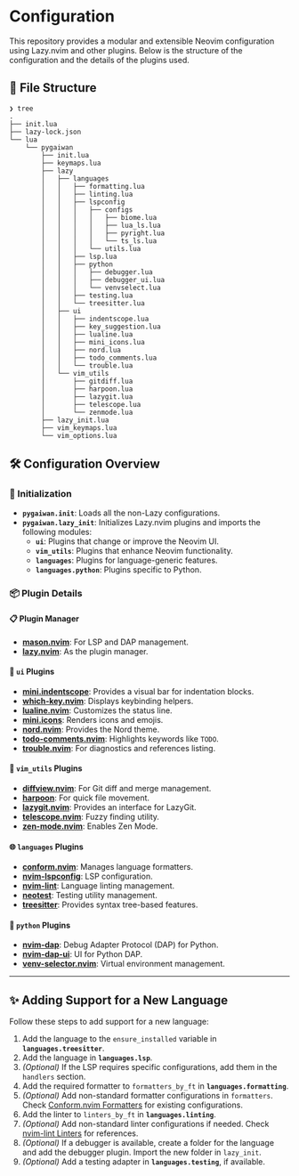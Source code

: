 # Configuration

This repository provides a modular and extensible Neovim configuration using Lazy.nvim and other plugins. Below is the structure of the configuration and the details of the plugins used.

## 📂 File Structure

```plaintext
❯ tree
.
├── init.lua
├── lazy-lock.json
└── lua
    └── pygaiwan
        ├── init.lua
        ├── keymaps.lua
        ├── lazy
        │   ├── languages
        │   │   ├── formatting.lua
        │   │   ├── linting.lua
        │   │   ├── lspconfig
        │   │   │   ├── configs
        │   │   │   │   ├── biome.lua
        │   │   │   │   ├── lua_ls.lua
        │   │   │   │   ├── pyright.lua
        │   │   │   │   └── ts_ls.lua
        │   │   │   └── utils.lua
        │   │   ├── lsp.lua
        │   │   ├── python
        │   │   │   ├── debugger.lua
        │   │   │   ├── debugger_ui.lua
        │   │   │   └── venvselect.lua
        │   │   ├── testing.lua
        │   │   └── treesitter.lua
        │   ├── ui
        │   │   ├── indentscope.lua
        │   │   ├── key_suggestion.lua
        │   │   ├── lualine.lua
        │   │   ├── mini_icons.lua
        │   │   ├── nord.lua
        │   │   ├── todo_comments.lua
        │   │   └── trouble.lua
        │   └── vim_utils
        │       ├── gitdiff.lua
        │       ├── harpoon.lua
        │       ├── lazygit.lua
        │       ├── telescope.lua
        │       └── zenmode.lua
        ├── lazy_init.lua
        ├── vim_keymaps.lua
        └── vim_options.lua
```

## 🛠️ Configuration Overview

### 🚀 Initialization

- **`pygaiwan.init`**: Loads all the non-Lazy configurations.
- **`pygaiwan.lazy_init`**: Initializes Lazy.nvim plugins and imports the following modules:
  - **`ui`**: Plugins that change or improve the Neovim UI.
  - **`vim_utils`**: Plugins that enhance Neovim functionality.
  - **`languages`**: Plugins for language-generic features.
  - **`languages.python`**: Plugins specific to Python.

### 📦 Plugin Details

#### 📋 Plugin Manager
- [**mason.nvim**](https://github.com/williamboman/mason.nvim): For LSP and DAP management.
- [**lazy.nvim**](https://github.com/folke/lazy.nvim): As the plugin manager.

#### 🎨 `ui` Plugins
- [**mini.indentscope**](https://github.com/echasnovski/mini.indentscope): Provides a visual bar for indentation blocks.
- [**which-key.nvim**](https://github.com/folke/which-key.nvim): Displays keybinding helpers.
- [**lualine.nvim**](https://github.com/nvim-lualine/lualine.nvim): Customizes the status line.
- [**mini.icons**](https://github.com/echasnovski/mini.icons): Renders icons and emojis.
- [**nord.nvim**](https://github.com/shaunsingh/nord.nvim): Provides the Nord theme.
- [**todo-comments.nvim**](https://github.com/folke/todo-comments.nvim): Highlights keywords like `TODO`.
- [**trouble.nvim**](https://github.com/folke/trouble.nvim): For diagnostics and references listing.

#### 🔧 `vim_utils` Plugins
- [**diffview.nvim**](https://github.com/sindrets/diffview.nvim): For Git diff and merge management.
- [**harpoon**](https://github.com/ThePrimeagen/harpoon): For quick file movement.
- [**lazygit.nvim**](https://github.com/kdheepak/lazygit.nvim): Provides an interface for LazyGit.
- [**telescope.nvim**](https://github.com/nvim-telescope/telescope.nvim): Fuzzy finding utility.
- [**zen-mode.nvim**](https://github.com/folke/zen-mode.nvim): Enables Zen Mode.

#### 🌐 `languages` Plugins
- [**conform.nvim**](https://github.com/stevearc/conform.nvim): Manages language formatters.
- [**nvim-lspconfig**](https://github.com/neovim/nvim-lspconfig): LSP configuration.
- [**nvim-lint**](https://github.com/mfussenegger/nvim-lint): Language linting management.
- [**neotest**](https://github.com/nvim-neotest/neotest): Testing utility management.
- [**treesitter**](https://github.com/nvim-treesitter/nvim-treesitter): Provides syntax tree-based features.

#### 🐍 `python` Plugins
- [**nvim-dap**](https://github.com/mfussenegger/nvim-dap): Debug Adapter Protocol (DAP) for Python.
- [**nvim-dap-ui**](https://github.com/rcarriga/nvim-dap-ui): UI for Python DAP.
- [**venv-selector.nvim**](https://github.com/linux-cultist/venv-selector.nvim): Virtual environment management.

---

## ✨ Adding Support for a New Language

Follow these steps to add support for a new language:

1. Add the language to the `ensure_installed` variable in **`languages.treesitter`**.
2. Add the language in **`languages.lsp`**.
3. *(Optional)* If the LSP requires specific configurations, add them in the `handlers` section.
4. Add the required formatter to `formatters_by_ft` in **`languages.formatting`**.
5. *(Optional)* Add non-standard formatter configurations in `formatters`. Check [Conform.nvim Formatters](https://github.com/stevearc/conform.nvim/tree/master/lua/conform/formatters) for existing configurations.
6. Add the linter to `linters_by_ft` in **`languages.linting`**.
7. *(Optional)* Add non-standard linter configurations if needed. Check [nvim-lint Linters](https://github.com/mfussenegger/nvim-lint/tree/master/lua/lint/linters) for references.
8. *(Optional)* If a debugger is available, create a folder for the language and add the debugger plugin. Import the new folder in `lazy_init`.
9. *(Optional)* Add a testing adapter in **`languages.testing`**, if available.

